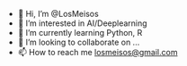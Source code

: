 - 👋 Hi, I’m @LosMeisos
- 👀 I’m interested in AI/Deeplearning
- 🌱 I’m currently learning Python, R
- 💞️ I’m looking to collaborate on ...
- 📫 How to reach me losmeisos@gmail.com

<!---
LosMeisos/LosMeisos is a ✨ special ✨ repository because its `README.md` (this file) appears on your GitHub profile.
You can click the Preview link to take a look at your changes.
--->
